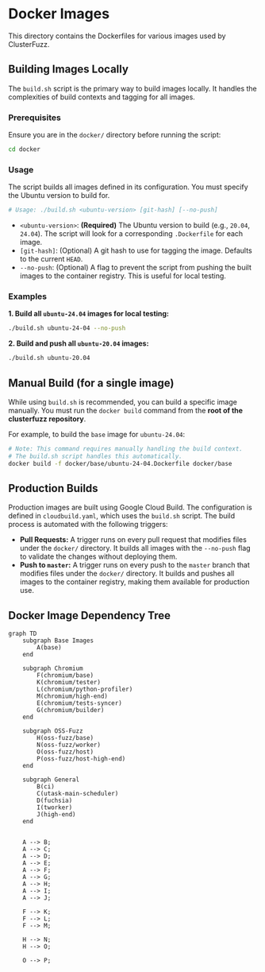 # Docker Images

This directory contains the Dockerfiles for various images used by ClusterFuzz.

## Building Images Locally

The `build.sh` script is the primary way to build images locally. It handles the complexities of build contexts and tagging for all images.

### Prerequisites

Ensure you are in the `docker/` directory before running the script:
```bash
cd docker
```

### Usage

The script builds all images defined in its configuration. You must specify the Ubuntu version to build for.

```bash
# Usage: ./build.sh <ubuntu-version> [git-hash] [--no-push]
```

-   `<ubuntu-version>`: **(Required)** The Ubuntu version to build (e.g., `20.04`, `24.04`). The script will look for a corresponding `.Dockerfile` for each image.
-   `[git-hash]`: (Optional) A git hash to use for tagging the image. Defaults to the current `HEAD`.
-   `--no-push`: (Optional) A flag to prevent the script from pushing the built images to the container registry. This is useful for local testing.

### Examples

**1. Build all `ubuntu-24.04` images for local testing:**
```bash
./build.sh ubuntu-24-04 --no-push
```

**2. Build and push all `ubuntu-20.04` images:**
```bash
./build.sh ubuntu-20.04
```

## Manual Build (for a single image)

While using `build.sh` is recommended, you can build a specific image manually. You must run the `docker build` command from the **root of the clusterfuzz repository**.

For example, to build the `base` image for `ubuntu-24.04`:

```bash
# Note: This command requires manually handling the build context.
# The build.sh script handles this automatically.
docker build -f docker/base/ubuntu-24-04.Dockerfile docker/base
```

## Production Builds

Production images are built using Google Cloud Build. The configuration is defined in `cloudbuild.yaml`, which uses the `build.sh` script. The build process is automated with the following triggers:

-   **Pull Requests:** A trigger runs on every pull request that modifies files under the `docker/` directory. It builds all images with the `--no-push` flag to validate the changes without deploying them.
-   **Push to `master`:** A trigger runs on every push to the `master` branch that modifies files under the `docker/` directory. It builds and pushes all images to the container registry, making them available for production use.

## Docker Image Dependency Tree

```mermaid
graph TD
    subgraph Base Images
        A(base)
    end

    subgraph Chromium
        F(chromium/base)
        K(chromium/tester)
        L(chromium/python-profiler)
        M(chromium/high-end)
        E(chromium/tests-syncer)
        G(chromium/builder)
    end

    subgraph OSS-Fuzz
        H(oss-fuzz/base)
        N(oss-fuzz/worker)
        O(oss-fuzz/host)
        P(oss-fuzz/host-high-end)
    end

    subgraph General
        B(ci)
        C(utask-main-scheduler)
        D(fuchsia)
        I(tworker)
        J(high-end)
    end


    A --> B;
    A --> C;
    A --> D;
    A --> E;
    A --> F;
    A --> G;
    A --> H;
    A --> I;
    A --> J;

    F --> K;
    F --> L;
    F --> M;

    H --> N;
    H --> O;

    O --> P;
```